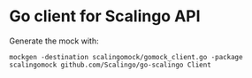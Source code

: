 # Go client for Scalingo API

Generate the mock with:

```shell
mockgen -destination scalingomock/gomock_client.go -package scalingomock github.com/Scalingo/go-scalingo Client
```
